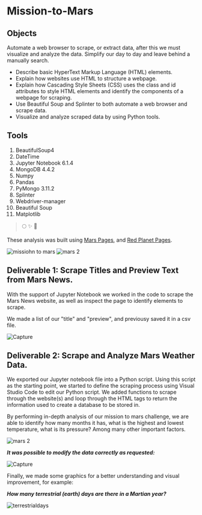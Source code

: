 # Mission-to-Mars

## Objects

Automate a web browser to scrape, or extract data, after this we must visualize and analyze the data. Simplify our day to day and leave behind a manually search.

- Describe basic HyperText Markup Language (HTML) elements.
- Explain how websites use HTML to structure a webpage.
- Explain how Cascading Style Sheets (CSS) uses the class and id attributes to style HTML elements and identify the components of a webpage for scraping.
- Use Beautiful Soup and Splinter to both automate a web browser and scrape data.
- Visualize and analyze scraped data by using Python tools.


## Tools

1. BeautifulSoup4 
2. DateTime 
3. Jupyter Notebook 6.1.4
4. MongoDB 4.4.2
5. Numpy 
6. Pandas
7. PyMongo 3.11.2
8. Splinter
9. Webdriver-manager
10. Beautiful Soup
11. Matplotlib



>:full_moon:   	:sparkles:       :new_moon_with_face:

These analysis was built using [Mars Pages](https://data-class-mars-challenge.s3.amazonaws.com/Mars/index.html), and [Red Planet Pages](https://redplanetscience.com).


![missiohn to mars](https://user-images.githubusercontent.com/114257085/215242788-e5a28362-82a7-4fc8-9691-7a1d7eaa7faf.PNG) 
![mars 2](https://user-images.githubusercontent.com/114257085/215242820-6d02c48e-6712-46f3-9246-64f8c40e9326.PNG)

## Deliverable 1: Scrape Titles and Preview Text from Mars News.

With the support of Jupyter Notebook we worked in the code to scrape the Mars News website, as well as inspect the page to identify elements to scrape.

We made a list of our "title" and "preview", and previousy saved it in a csv file.

![Capture](https://user-images.githubusercontent.com/114257085/215247088-78ebcb34-a7b9-4a80-8e65-38dfa2e5f416.PNG)


## Deliverable 2: Scrape and Analyze Mars Weather Data.

We exported our Jupyter notebook file into a Python script. Using this script as the starting point, we started to define the scraping process using Visual Studio Code to edit our Python script. We added functions to scrape through the website(s) and loop through the HTML tags to return the information used to create a database to be stored in.

By performing in-depth analysis of our mission to mars challenge, we are able to identify how many months it has, what is the highest and lowest temperature, what is its pressure? Among many other important factors.

![mars 2](https://user-images.githubusercontent.com/114257085/215242905-098792d9-e8b0-46c0-b186-9004812b75cc.PNG)


***It was possible to modify the data correctly as requested:***

![Capture](https://user-images.githubusercontent.com/114257085/215243086-0bca2f2c-fb0e-4c09-80da-3b5caff3dc3e.PNG)


Finally, we made some graphics for a better understanding and visual improvement, for example:

***How many terrestrial (earth) days are there in a Martian year?*** 

![terrestrialdays](https://user-images.githubusercontent.com/114257085/215242513-71cecf49-56d3-4e5a-9d7b-2b6962f7f725.png)




